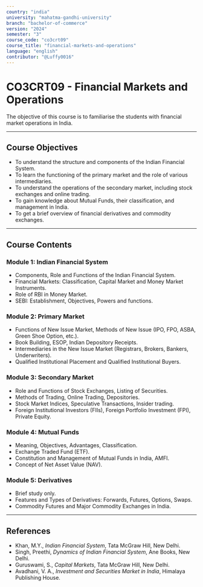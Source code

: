 ```yaml
---
country: "india"
university: "mahatma-gandhi-university"
branch: "bachelor-of-commerce"
version: "2024"
semester: "3"
course_code: "co3crt09"
course_title: "financial-markets-and-operations"
language: "english"
contributor: "@Luffy0016"
---
```

# CO3CRT09 - Financial Markets and Operations

The objective of this course is to familiarise the students with financial market operations in India.

---
## Course Objectives

* To understand the structure and components of the Indian Financial System.
* To learn the functioning of the primary market and the role of various intermediaries.
* To understand the operations of the secondary market, including stock exchanges and online trading.
* To gain knowledge about Mutual Funds, their classification, and management in India.
* To get a brief overview of financial derivatives and commodity exchanges.

---
## Course Contents

### Module 1: Indian Financial System  
* Components, Role and Functions of the Indian Financial System.
* Financial Markets: Classification, Capital Market and Money Market Instruments.
* Role of RBI in Money Market.
* SEBI: Establishment, Objectives, Powers and functions.

### Module 2: Primary Market  
* Functions of New Issue Market, Methods of New Issue (IPO, FPO, ASBA, Green Shoe Option, etc.).
* Book Building, ESOP, Indian Depository Receipts.
* Intermediaries in the New Issue Market (Registrars, Brokers, Bankers, Underwriters).
* Qualified Institutional Placement and Qualified Institutional Buyers.

### Module 3: Secondary Market  
* Role and Functions of Stock Exchanges, Listing of Securities.
* Methods of Trading, Online Trading, Depositories.
* Stock Market Indices, Speculative Transactions, Insider trading.
* Foreign Institutional Investors (FIIs), Foreign Portfolio Investment (FPI), Private Equity.

### Module 4: Mutual Funds  
* Meaning, Objectives, Advantages, Classification.
* Exchange Traded Fund (ETF).
* Constitution and Management of Mutual Funds in India, AMFI.
* Concept of Net Asset Value (NAV).

### Module 5: Derivatives  
* Brief study only.
* Features and Types of Derivatives: Forwards, Futures, Options, Swaps.
* Commodity Futures and Major Commodity Exchanges in India.

---
## References
* Khan, M.Y., *Indian Financial System*, Tata McGraw Hill, New Delhi.
* Singh, Preethi, *Dynamics of Indian Financial System*, Ane Books, New Delhi.
* Guruswami, S., *Capital Markets*, Tata McGraw Hill, New Delhi.
* Avadhani, V. A., *Investment and Securities Market in India*, Himalaya Publishing House.